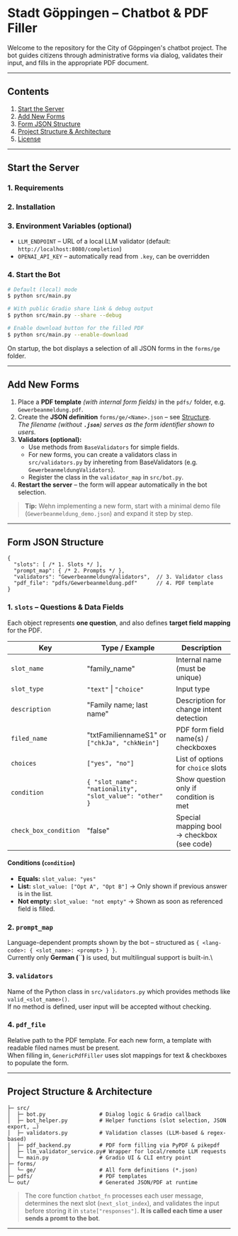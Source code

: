 # Stadt Göppingen – Chatbot & PDF Filler

Welcome to the repository for the City of Göppingen's chatbot project. The bot guides citizens through administrative forms via dialog, validates their input, and fills in the appropriate PDF document.

---

## Contents

1. [Start the Server](#start-the-server)
2. [Add New Forms](#add-new-forms)
3. [Form JSON Structure](#form-json-structure)
4. [Project Structure & Architecture](#project-structure--architecture)
5. [License](#license)

---

## Start the Server

### 1. Requirements



### 2. Installation


### 3. Environment Variables (optional)

- `LLM_ENDPOINT` – URL of a local LLM validator (default: `http://localhost:8080/completion`)
- `OPENAI_API_KEY` – automatically read from `.key`, can be overridden

### 4. Start the Bot

```bash
# Default (local) mode
$ python src/main.py

# With public Gradio share link & debug output
$ python src/main.py --share --debug

# Enable download button for the filled PDF
$ python src/main.py --enable-download
```

On startup, the bot displays a selection of all JSON forms in the `forms/ge` folder.

---

## Add New Forms

1. Place a **PDF template** *(with internal form fields)* in the `pdfs/` folder, e.g. `Gewerbeanmeldung.pdf`.
2. Create the **JSON definition** `forms/ge/<Name>.json` – see [Structure](#form-json-structure).\
   *The filename (without **`.json`**) serves as the form identifier shown to users.*
3. **Validators (optional):**
   - Use methods from `BaseValidators` for simple fields.
   - For new forms, you can create a validators class in `src/validators.py` by inhereting from BaseValidators (e.g. `GewerbeanmeldungValidators`).
   - Register the class in the `validator_map` in `src/bot.py`.
4. **Restart the server** – the form will appear automatically in the bot selection.

> **Tip:** Wehn implementing a new form, start with a minimal demo file (`Gewerbeanmeldung_demo.json`) and expand it step by step.

---

## Form JSON Structure

```jsonc
{
  "slots": [ /* 1. Slots */ ],
  "prompt_map": { /* 2. Prompts */ },
  "validators": "GewerbeanmeldungValidators",  // 3. Validator class
  "pdf_file": "pdfs/Gewerbeanmeldung.pdf"      // 4. PDF template
}
```

### 1. `slots` – Questions & Data Fields

Each object represents **one question**, and also defines **target field mapping** for the PDF.

| Key                   | Type / Example                                          | Description                                |
| --------------------- | ------------------------------------------------------- | ------------------------------------------ |
| `slot_name`           | "family\_name"                                          | Internal name (must be unique)             |
| `slot_type`           | `"text"` \| `"choice"`                                  | Input type                                 |
| `description`         | "Family name; last name"                                | Description for change intent detection    |
| `filed_name`          | "txtFamiliennameS1" or `["chkJa", "chkNein"]`           | PDF form field name(s) / checkboxes        |
| `choices`             | `["yes", "no"]`                                         | List of options for `choice` slots         |
| `condition`           | `{ "slot_name": "nationality", "slot_value": "other" }` | Show question only if condition is met     |
| `check_box_condition` | "false"                                                 | Special mapping bool → checkbox (see code) |

#### Conditions (`condition`)

- **Equals:** `slot_value: "yes"`
- **List:** `slot_value: ["Opt A", "Opt B"]` → Only shown if previous answer is in the list.
- **Not empty:** `slot_value: "not empty"` → Shown as soon as referenced field is filled.

### 2. `prompt_map`

Language-dependent prompts shown by the bot – structured as `{ <lang-code>: { <slot_name>: <prompt> } }`.\
Currently only **German (**``**)** is used, but multilingual support is built-in.\


### 3. `validators`

Name of the Python class in `src/validators.py` which provides methods like `valid_<slot_name>()`.\
If no method is defined, user input will be accepted without checking.

### 4. `pdf_file`

Relative path to the PDF template. For each new form, a template with readable filed names must be present.\
When filling in, `GenericPdfFiller` uses slot mappings for text & checkboxes to populate the form.

---

## Project Structure & Architecture

```
├─ src/
│  ├─ bot.py                 # Dialog logic & Gradio callback
│  ├─ bot_helper.py          # Helper functions (slot selection, JSON export, …)
│  ├─ validators.py          # Validation classes (LLM-based & regex-based)
│  ├─ pdf_backend.py         # PDF form filling via PyPDF & pikepdf
│  ├─ llm_validator_service.py# Wrapper for local/remote LLM requests
│  └─ main.py                # Gradio UI & CLI entry point
├─ forms/
│  └─ ge/                    # All form definitions (*.json)
├─ pdfs/                     # PDF templates
└─ out/                      # Generated JSON/PDF at runtime
```

> The core function `chatbot_fn` processes each user message, determines the next slot (`next_slot_index`), and validates the input before storing it in `state["responses"]`. **It is called each time a user sends a promt to the bot**.

---
